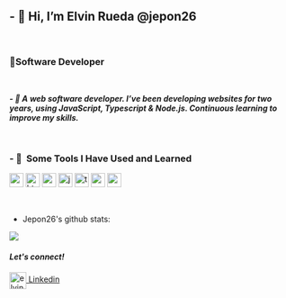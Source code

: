 

  <body>

  <h2>- 👋 Hi, I’m Elvin Rueda @jepon26</h2>
  <br>
  <h3>👨Software Developer</h3>
  
  
   <br>
  
***<p>- 👀  A web software developer. I’ve been developing websites for two years, using JavaScript, Typescript & Node.js.
      Continuous learning to improve my skills.</p>***
 
 
 <br>
  
  
  <h3>- 🚀 &nbsp;Some Tools I Have Used and Learned</h3>
  <p align="left">
  <img src="https://cdn.jsdelivr.net/gh/devicons/devicon/icons/vscode/vscode-original.svg" alt="vscode" width="25" height="25"/>
  <img src="https://cdn.jsdelivr.net/gh/devicons/devicon/icons/html5//html5-original.svg" alt="html5" width="25" height="25"/>                                           <img src="https://cdn.jsdelivr.net/gh/devicons/devicon/icons/css3//css3-original.svg" alt="css3" width="25" height="25"/>
  <img src="https://cdn.jsdelivr.net/gh/devicons/devicon/icons/javascript//javascript-original.svg" alt="javascript" width="25" height="25"/>
  <img src="https://cdn.jsdelivr.net/gh/devicons/devicon/icons/typescript//typescript-original.svg" alt="typescript" width="25" height="25"/>
  <img src="https://cdn.jsdelivr.net/gh/devicons/devicon/icons/react//react-original.svg" alt="react" width="25" height="25"/>
  <img src="https://cdn.jsdelivr.net/gh/devicons/devicon/icons/nodejs//nodejs-original.svg" alt="nodejs" width="25" height="25"/>
                                                                                
  </p>
  
  <br>                                                                                                                           
                                                                                                                              
   
* Jepon26's github stats:
  <a href="#">
<img align="center" src="https://github-readme-stats.anuraghazra1.vercel.app/api?username=jepon26&show_icons=true&theme=radical&line_height=27"/> 
  </a>                                                                                                                            
                                                                                                                                                                                                                                                                                                                                                   
                                                                                                                               
   <br>
  
  ***<h4> Let's connect! </h4>***
  
  
  <p align="left">   
             
  <a href="https://www.linkedin.com/in/elvin-javier-rueda-g%C3%B3mez-7a564574/" target="blank"><img align="center" 
                                                                                                                  src="https://cdn.jsdelivr.net/gh/devicons/devicon/icons/linkedin//linkedin-original.svg" alt="elvin profile" width="30" height="30"/> Linkedin </a> 
                                                                                                            
   
                                                                                                                                                                                                                   
                                                                                                            
                                                                                                            
                                                                                                            
  </p>                                                                                                                              
 
                                                                                                                                    
                                                                                                                                                                       

                                                                                                                               
</body>

<!---
jepon26/jepon26 is a ✨ special ✨ repository because its `README.md` (this file) appears on your GitHub profile.
You can click the Preview link to take a look at your changes.
--->
